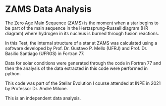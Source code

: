 # ZAMS Data Analysis
The Zero Age Main Sequence (ZAMS) is the moment when a star begins to be part of the main sequence in the Hertzsprung-Russell diagram (HR diagram) where hydrogen in its nucleus is burned through fusion reactions.

In this Test, the internal structure of a star at ZAMS was calculated using a software developed by Prof. Dr. Gustavo P. Mello (UFRJ) and Prof. Dr. Basilio Santiago (UFRGS) in Fortran 77.

Data for solar conditions were generated through the code in Fortran 77 and then the analysis of the data extracted in this code were performed in python.

This code was part of the Stellar Evolution I course attended at INPE in 2021 by Professor Dr. André Milone.

This is an independent data analysis.
